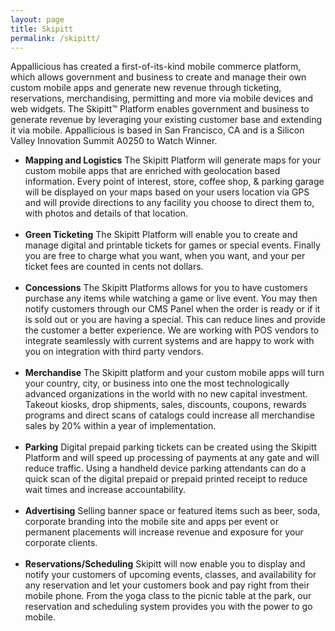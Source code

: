 ```yaml
---
layout: page
title: Skipitt
permalink: /skipitt/
---
```

Appallicious has created a first-of-its-kind mobile commerce platform, which allows government and business to create and manage their own custom mobile apps and generate new revenue through ticketing, reservations, merchandising, permitting and more via mobile devices and web widgets. The Skipitt™ Platform enables government and business to generate revenue by leveraging your existing customer base and extending it via mobile. Appallicious is based in San Francisco, CA and is a Silicon Valley Innovation Summit A0250 to Watch Winner.
<ul>
	<li><b>Mapping and Logistics</b> The Skipitt Platform will generate maps for your custom mobile apps that are enriched with geolocation based information. Every point of interest, store, coffee shop, & parking garage will be displayed on your maps based on your users location via GPS and will provide directions to any facility you choose to direct them to, with photos and details of that location.</li><br>
	<li><b>Green Ticketing</b> The Skipitt Platform will enable you to create and manage digital and printable tickets for games or special events. Finally you are free to charge what you want, when you want, and your per ticket fees are counted in cents not dollars.</li><br>
	<li><b>Concessions</b> The Skipitt Platforms allows for you to have customers purchase any items while watching a game or live event. You may then notify customers through our CMS Panel when the order is ready or if it is sold out or you are having a special. This can reduce lines and provide the customer a better experience. We are working with POS vendors to integrate seamlessly with current systems and are happy to work with you on integration with third party vendors.</li><br>
	<li><b>Merchandise</b> The Skipitt platform and your custom mobile apps will turn your country, city, or business into one the most technologically advanced organizations in the world with no new capital investment. Takeout kiosks, drop shipments, sales, discounts, coupons, rewards programs and direct scans of catalogs could increase all merchandise sales by 20% within a year of implementation.</li><br>
	<li><b>Parking</b> Digital prepaid parking tickets can be created using the Skipitt Platform and will speed up processing of payments at any gate and will reduce traffic. Using a handheld device parking attendants can do a quick scan of the digital prepaid or prepaid printed receipt to reduce wait times and increase accountability.</li><br>
	<li><b>Advertising</b> Selling banner space or featured items such as beer, soda, corporate branding into the mobile site and apps per event or permanent placements will increase revenue and exposure for your corporate clients.</li><br>
	<li><b>Reservations/Scheduling</b> Skipitt will now enable you to display and notify your customers of upcoming events, classes, and availability for any reservation and let your customers book and pay right from their mobile phone. From the yoga class to the picnic table at the park, our reservation and scheduling system provides you with the power to go mobile.</li>
</ul>
